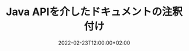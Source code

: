 ---
############################# Static ############################
layout: "product"
date: 2022-02-23T12:00:00+02:00
draft: false

product: "Annotation"
product_tag: "annotation"
platform: "Java"
platform_tag: "java"

############################# Head ############################
head_title: "Java ドキュメント アノテーション API | PDF Word Excel PPTX 画像の表示と注釈付け"
head_description: "Java ドキュメント アノテーション API。 PDF Word DOCX、Excel XLSX、PPTX、EML EMLX、VSS VSD、OTP、CAD、画像ファイル形式を表示、タグ付け、コメント、注釈を付けます。"

############################# Header ##########################
title: "Java APIを介したドキュメントの注釈付け"
description: "外部ソフトウェアをインストールせずに、PDF、HTML、MS Office、その他のドキュメント形式を表示および注釈を付ける機能を備えた Java アプリケーションを構築します。"
button:
    enable: true
    icon: "fas fa-arrow-down"
    label: "無料トライアルをダウンロード"
    link: "https://downloads.groupdocs.com/annotation/java"

############################# SubMenu #########################
submenu:
    enable: true
    
    left:
        img_alt: "GroupDocs.Annotation for Java"
        image: "https://www.groupdocs.cloud/templates/groupdocs/images/product-logos/groupdocs-annotation-java.png"
        product: "GroupDocs.Annotation"
        platform: "Java"

    middle:
        button:
            # button loop
            - link: "#features"
              text: "特徴"

            # button loop
            - link: "https://products.groupdocs.app/annotation"
              text: "ライブデモ"

            # button loop
            - link: "https://purchase.groupdocs.com/pricing/annotation/java"
              text: "価格設定"

    right:
        link_download: "https://downloads.groupdocs.com/annotation"
        link_learn: "https://docs.groupdocs.com/annotation/java/"
        link_buy: "https://purchase.groupdocs.com"

############################# Overview ############################
overview:
    enable: true
    content: |
      GroupDocs.Annotation Java API は、Android、MacOS、Linux、Windows などのさまざまなプラットフォームやオペレーティング システム上でドキュメント内の注釈を操作できるようにする製品です。 GroupDocs.Annotation は、多くの利点をもたらすシンプルな API を備えたライブラリを提供します。たとえば、データの機密性を維持する必要がある場合、ライブラリの操作に必要な電力量を選択する必要がある場合、または注釈を使用して作業を部分的に変更する必要がある場合、ライブラリは非常に便利です。軽量かつ柔軟。

      GroupDocs.Annotation for Java API を使用すると、テキスト、ポリライン、面、下線、点、透かし、矢印、楕円、テキスト置換、距離、テキスト フィールド、リソースの墨消しなど、さまざまなタイプの注釈を操作できます。また、ほとんどの機能をサポートしています。 PDF、HTML、Microsoft Office Word、Excel スプレッドシート、PowerPoint プレゼンテーション、Visio、Outlook 電子メール、画像、メタファイル、CAD 図面、その他さまざまな形式などの一般的なドキュメント形式。この API は、ドキュメント ページのサムネイルを取得する機能を提供し、PDF ファイルへの注釈のインポートと PDF ファイルからの注釈のエクスポートをサポートします。

      ライブラリを使用すると、[追加](/annotation/java/bmp/)、[編集](/annotation/java/bmp/)、[抽出](/annotation/java/bmp/)、[削除](/annotation) ことができます。 /java/bmp/) ドキュメントからの注釈、ドキュメントの回転、サムネイルの変更ソリューションですが、これはすべての可能性の完全なリストではありません。また、サポートされているすべてのドキュメント形式内で要件に応じて注釈プロパティをカスタマイズするためのデータ オブジェクトの包括的なセットも提供します。

      GroupDocs.Annotation for Java API の操作は非常に簡単で、いくつかの基本的な手順だけで構成されます。最初にライセンスを設定し、次に操作したいファイルを選択し、ドキュメントの注釈を使用して何らかの操作 (削除/編集/抽出/削除) を行い、結果を保存する必要があります。詳細については、製品の [ドキュメント](https://docs.groupdocs.com/annotation/java/getting-started/) または [例](https://github.com/groupdocs-annotation/GroupDocs.Annotation) を参照してください。 -for-Java) を設定します。
      
      GroupDocs.Annotation は定期的に更新され、顧客にサポートを提供します。いつでも私たちに質問したり、アイデアを送ったり、何か新しいものに対するニーズを教えてください。喜んで新しいバージョンに実装します。
    tabs:
      enable: true
      
      ## TAB ONE ##
      tab_one:
        description: |
          以下は Java 用 GroupDocs.Annotation の概要です。
      
        right:
          enable: true
          icon: "fab fa-html5"
          title:  概要
          content: |
            * 注釈の追加
            * 注釈のエクスポート 
            * 注釈のインポート
            * 返信ベースのコメント
            * 注釈の互換性
      
      ## TAB TWO ##
      tab_two:
        description: |
          GroupDocs.Annotation for Java は、Microsoft Office、PDF、画像、その他多くの一般的な [ドキュメント ファイル形式](https://docs.groupdocs.com/annotation/java/supported-document-formats/) をすべてサポートしています。

        left:
          enable: true
          table:
            # table loop
            - title: "Microsoft Office Formats"
              content: |
                * **Word**: [DOC](/annotation/java/doc/), [DOCX](/annotation/java/docx/), [DOCM](/annotation/java/docm/), [DOT](/annotation/java/dot/), [DOTX](/annotation/java/dotx/), [RTF](/annotation/java/rtf/)
                * **Excel**: [XLS](/annotation/java/xls/), [XLSX](/annotation/java/xlsx/), [XLSB](/annotation/java/xlsb/), [XLSM](/annotation/java/xlsm/)
                * **PowerPoint**: [PPT](/annotation/java/ppt/), [PPTX](/annotation/java/pptx/), [PPS](/annotation/java/pps/), [PPSX](/annotation/java/ppsx/), [POTM](/annotation/java/potm/), [POTX](/annotation/java/potx/), [PPSM](/annotation/java/ppsm/), [PPTM](/annotation/java/pptm/), [WMF](/annotation/java/wmf/), [EMF](/annotation/java/emf/)
                * **Outlook**: [EML](/annotation/java/eml/), [EMLX](/annotation/java/emlx/), [MSG](/annotation/java/msg/)
                * **Visio**: [VSS](/annotation/java/vss/), [VST](/annotation/java/vst/), [VSD](/annotation/java/vsd/), [VSDX](/annotation/java/vsdx/), [VSX](/annotation/java/vsx/)

        right:
          enable: true
          table:
            # table loop
            - title: "Other Formats"
              content: |
                * **Portable**: [PDF](/annotation/java/pdf/) (PDF/A-1a, PDF/A-1b, PDF/A-2a)
                * **OpenDocument**: [ODT](/annotation/java/odt/), [ODS](/annotation/java/ods/), [ODP](/annotation/java/odp/)
                * **Images**: [BMP](/annotation/java/bmp/), [JPG](/annotation/java/jpg/), [JPEG](/annotation/java/jpeg/), [TIFF](/annotation/java/tiff/), [TIF](/annotation/java/tif/), [PNG](/annotation/java/png/), [GIF](/annotation/java/gif/), [DCM](/annotation/java/dcm/), [DICOM](/annotation/java/dicom/)
                * **AutoCAD**: [DWG](/annotation/java/dwg/), [DXF](/annotation/java/dxf/), [CAD](/annotation/java/cad/)
                * **Other**: [HTM](/annotation/java/htm/), [HTML](/annotation/java/html/), [CSV](/annotation/java/csv/), [DJVU](/annotation/java/djvu/), [OTP](/annotation/java/otp/), [OTT](/annotation/java/ott/)

      ## TAB THREE ##
      tab_three:
        description: |
          GroupDocs.Annotation for Java は、次のオペレーティング システム、フレームワーク、パッケージ マネージャーをサポートしています。
        
        left:
          enable: true
          table:
            # table loop
            - icon: "fab fa-windows"
              title:  オペレーティングシステム
              content: |
                * Microsoft Windows Desktop
                * Microsoft Windows Server
                * Linux
                * MacOS

            # table loop
            - icon: "fas fa-code"
              title:  サポートされているフレームワーク
              content: |
                * Java 7 (1.7) and above

        right:
          enable: true
          table:
            # table loop
            - icon: "fas fa-cogs"
              title:  開発環境
              content: |
                * NetBeans
                * IntelliJ IDEA
                * Eclipse

            # table loop
            - icon: "fas fa-tools"
              title:  ビルド自動化ツール
              content: |
                * Maven

############################# Features ############################
features:
    enable: true
    title: Java 機能の GroupDocs.Annotation

    feature:
      # feature loop
      - icon: "fas fa-copy"
        link: "https://docs.groupdocs.com/annotation/java/add-area-annotation/"
        content: ドキュメントに領域注釈を追加し、単純なコメントとネストされたコメントをリンクする

      # feature loop
      - icon: "fas fa-eye"
        link: "https://docs.groupdocs.com/annotation/java/add-arrow-annotation/"
        content: 矢印注釈を使用して特定のコンテンツをポイントする

      # feature loop
      - icon: "fas fa-bolt"
        link: "https://docs.groupdocs.com/annotation/java/add-watermark-annotation/"
        content: PDF、スライド、Excel ワークシート、画像、図に斜めの位置でテキストの透かしを設定
      
      # feature loop
      - icon: "fas fa-file-powerpoint"
        link: "https://docs.groupdocs.com/annotation/java/add-point-annotation/"
        content: ポイント注釈を使用してドキュメント内の任意の場所にポップアップ コメントを追加

      # feature loop
      - icon: "fas fa-code"
        link: "https://docs.groupdocs.com/annotation/java/add-polyline-annotation/"
        content: ポリライン注釈を使用して一連の線セグメント、円弧セグメント、またはその両方を接続する

      # feature loop
      - icon: "fas fa-cloud"
        link: "https://docs.groupdocs.com/annotation/java/add-ellipse-annotation/"
        content: PDF、Word文書、スプレッドシート、プレゼンテーション、図、画像に楕円注釈を追加

      # feature loop
      - icon: "fas fa-remove-format"
        link: "https://docs.groupdocs.com/annotation/java/add-watermark-annotation/"
        content: PDF、PowerPoint、Excel、画像、図に斜めの透かしを追加

      # feature loop
      - icon: "fas fa-comment-slash"
        link: "https://docs.groupdocs.com/annotation/java/add-underline-annotation/"
        content: ドキュメントの画像表現内のテキスト注釈の座標を取得する

      # feature loop
      - icon: "fas fa-location-arrow"
        link: "https://docs.groupdocs.com/annotation/java/add-annotation-to-the-document/"
        content: 文書内の特定のテキストに下線、取り消し線、または変更を加える

      # feature loop
      - icon: "fas fa-border-all"
        link: "https://docs.groupdocs.com/annotation/java/add-annotation-to-the-document/"
        content: 文書にテキストスタンプまたは透かしとテキストフィールドを追加する

      # feature loop
      - icon: "fas fa-wrench"
        link: "https://docs.groupdocs.com/annotation/java/add-point-annotation/"
        content: Word ドキュメントおよび PowerPoint プレゼンテーション間で注釈をインポートおよびエクスポート

      # feature loop
      - icon: "fas fa-columns"
        link: "https://docs.groupdocs.com/annotation/java/add-strikeout-annotation/"
        content: Text、TextReplacement、Watermark、およびリソース秘匿化注釈タイプを使用して Excel スプレッドシートに注釈を付ける

      # feature loop
      - icon: "fas fa-file-word"
        link: "https://docs.groupdocs.com/annotation/java/get-file-info/"
        content: PowerPoint プレゼンテーションおよびスライドにポリライン、取り消し線、下線、またはテキストの注釈を追加する

      # feature loop
      - icon: "fas fa-envelope"
        link: "https://docs.groupdocs.com/annotation/java/basic-usage/"
        content: X、Y 座標を使用してプレゼンテーションでポイントの注釈をマークする

      # feature loop
      - icon: "fas fa-print"
        link: "https://docs.groupdocs.com/annotation/java/add-strikeout-annotation/"
        content: 画像に取り消し線、テキスト、下線、またはポリラインの注釈を追加する

      # feature loop
      - icon: "fas fa-file-archive"
        link: "https://docs.groupdocs.com/annotation/java/add-link-annotation/"
        content: VSS や VSD などの Visio ダイアグラム用のドキュメント情報と画像を取得します
      
      # feature loop
      - icon: "fas fa-file-code"
        link: "https://docs.groupdocs.com/annotation/java/basic-usage/"
        content: ドキュメント ページのサムネイルを取得し、複数ページの TIFF ファイルを操作する

      # feature loop
      - icon: "fas fa-file-excel"
        link: "https://docs.groupdocs.com/annotation/java/get-file-info/"
        content: 単一の関数呼び出しでドキュメントのすべての注釈を取得する

      # feature loop
      - icon: "fas fa-heading"
        link: "https://docs.groupdocs.com/annotation/java/add-link-annotation/"
        content: PDF、Word、PowerPoint プレゼンテーションにリンク注釈を追加

      # feature loop
      - icon: "fas fa-project-diagram"
        link: "https://docs.groupdocs.com/annotation/java/add-point-annotation/"
        content: PDF、Word、図、スライド、その他の主要なドキュメント形式の SVG パス解析サポート

      # feature loop
      - icon: "fas fa-cube"
        link: "https://docs.groupdocs.com/annotation/java/technical-support/"
        content: Word 文書への透かし注釈の追加とテキスト置換のクリーンアップのサポート

      # feature loop
      - icon: "fab fa-uncharted"
        link: "https://docs.groupdocs.com/annotation/java/technical-support/"
        content: ダイアグラムでのテキスト注釈の形状処理のサポート
  
      # feature loop
      - icon: "fab fa-uncharted"
        link: "https://docs.groupdocs.com/annotation/java/advanced-usage/"
        content: ドキュメントのページプレビューをキャッシュして時間を節約し、処理を高速化します
  
      # feature loop
      - icon: "fab fa-uncharted"
        link: "https://docs.groupdocs.com/annotation/java/add-annotation-to-the-document/"
        content: 古い形式の Word、Excel、PowerPoint ドキュメントにも簡単に注釈を付けることができます

      # feature loop
      - icon: "fab fa-uncharted"
        link: "https://docs.groupdocs.com/annotation/java/add-distance-annotation/"
        content: Excel、PowerPoint、および図の距離注釈キャプションを表示

############################# Support ############################
support:
    enable: true

############################# Solutions ############################
solutions:
    enable: true
    title: GroupDocs.Annotation は、他の一般的な開発環境向けのドキュメント表示 API を提供します

    solution:
        # solution loop
        - img_alt: "GroupDocs.Annotation for .NET"
          image: "https://www.groupdocs.cloud/templates/groupdocs/images/product-logos/groupdocs-annotation-net.png"
          product: "GroupDocs.Annotation"
          platform: ".NET"
          link: "/annotation/net/"

############################# Back to top ###############################
back_to_top:
  enable: true
---